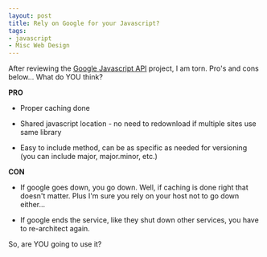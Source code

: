 ```yaml
---
layout: post
title: Rely on Google for your Javascript?
tags:
- javascript
- Misc Web Design
---
```


After reviewing the [Google Javascript API](http://code.google.com/apis/ajaxlibs/) project, I am torn.  Pro's and cons below... What do YOU think?

**PRO**


  * Proper caching done


  * Shared javascript location - no need to redownload if multiple sites use same library


  * Easy to include method, can be as specific as needed for versioning (you can include major, major.minor, etc.)



**CON**




  * If google goes down, you go down.  Well, if caching is done right that doesn't matter. Plus I'm sure you rely on your host not to go down either...


  * If google ends the service, like they shut down other services, you have to re-architect again.



So, are YOU going to use it?
